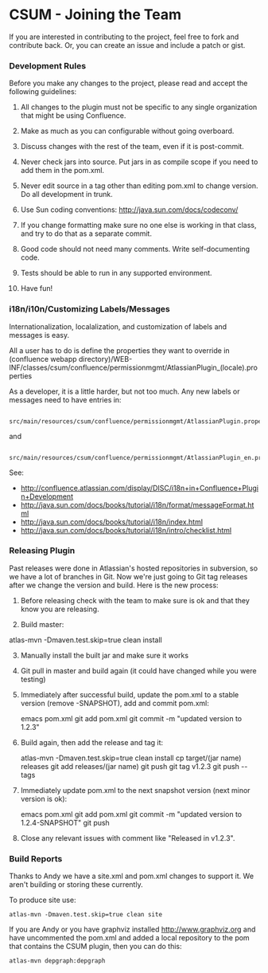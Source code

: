 CSUM - Joining the Team
=====

If you are interested in contributing to the project, feel free to fork and contribute back. Or, you can create an issue and include a patch or gist.

### Development Rules

Before you make any changes to the project, please read and accept the following guidelines:

1) All changes to the plugin must not be specific to any single organization that might be using Confluence.

2) Make as much as you can configurable without going overboard.

3) Discuss changes with the rest of the team, even if it is post-commit.

4) Never check jars into source. Put jars in as compile scope if you need to add them in the pom.xml.

5) Never edit source in a tag other than editing pom.xml to change version. Do all development in trunk.

6) Use Sun coding conventions: http://java.sun.com/docs/codeconv/

7) If you change formatting make sure no one else is working in that class, and try to do that as a separate commit.

8) Good code should not need many comments. Write self-documenting code.

9) Tests should be able to run in any supported environment.

10) Have fun!

### i18n/i10n/Customizing Labels/Messages

Internationalization, localalization, and customization of labels and messages is easy.

All a user has to do is define the properties they want to override in (confluence webapp directory)/WEB-INF/classes/csum/confluence/permissionmgmt/AtlassianPlugin_(locale).properties

As a developer, it is a little harder, but not too much. Any new labels or messages need to have entries in:

      src/main/resources/csum/confluence/permissionmgmt/AtlassianPlugin.properties

and

      src/main/resources/csum/confluence/permissionmgmt/AtlassianPlugin_en.properties

See:
* http://confluence.atlassian.com/display/DISC/i18n+in+Confluence+Plugin+Development
* http://java.sun.com/docs/books/tutorial/i18n/format/messageFormat.html
* http://java.sun.com/docs/books/tutorial/i18n/index.html
* http://java.sun.com/docs/books/tutorial/i18n/intro/checklist.html

### Releasing Plugin

Past releases were done in Atlassian's hosted repositories in subversion, so we have a lot of branches in Git. Now we're just going to Git tag releases after we change the version and build. Here is the new process:

1) Before releasing check with the team to make sure is ok and that they know you are releasing.

2) Build master:

 atlas-mvn -Dmaven.test.skip=true clean install

3) Manually install the built jar and make sure it works

4) Git pull in master and build again (it could have changed while you were testing)

5) Immediately after successful build, update the pom.xml to a stable version (remove -SNAPSHOT), add and commit pom.xml:

    emacs pom.xml
    git add pom.xml
    git commit -m "updated version to 1.2.3"

6) Build again, then add the release and tag it:

    atlas-mvn -Dmaven.test.skip=true clean install
	cp target/(jar name) releases
	git add releases/(jar name)
    git push
    git tag v1.2.3
    git push --tags

7) Immediately update pom.xml to the next snapshot version (next minor version is ok):

    emacs pom.xml
    git add pom.xml
    git commit -m "updated version to 1.2.4-SNAPSHOT"
    git push

8) Close any relevant issues with comment like "Released in v1.2.3".

### Build Reports

Thanks to Andy we have a site.xml and pom.xml changes to support it. We aren't building or storing these currently.

To produce site use:

    atlas-mvn -Dmaven.test.skip=true clean site

If you are Andy or you have graphviz installed http://www.graphviz.org and have uncommented the pom.xml and added a local repository to the pom that contains the CSUM plugin, then you can do this:

    atlas-mvn depgraph:depgraph

